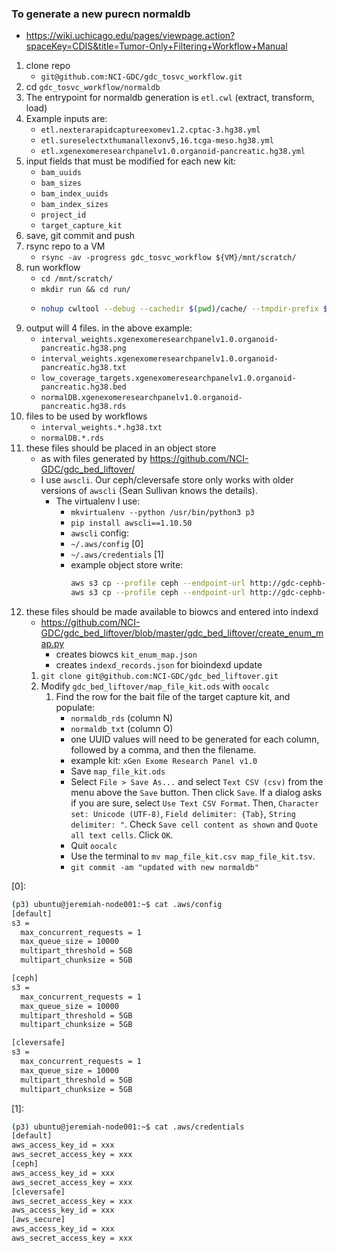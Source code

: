 ### To generate a new purecn normaldb
* https://wiki.uchicago.edu/pages/viewpage.action?spaceKey=CDIS&title=Tumor-Only+Filtering+Workflow+Manual
1. clone repo
   * `git@github.com:NCI-GDC/gdc_tosvc_workflow.git`
1. cd `gdc_tosvc_workflow/normaldb`
1. The entrypoint for normaldb generation is `etl.cwl` (extract, transform, load)
1. Example inputs are:
   * `etl.nexterarapidcaptureexomev1.2.cptac-3.hg38.yml`
   * `etl.sureselectxthumanallexonv5,16.tcga-meso.hg38.yml`
   * `etl.xgenexomeresearchpanelv1.0.organoid-pancreatic.hg38.yml`
1. input fields that must be modified for each new kit:
   * `bam_uuids`
   * `bam_sizes`
   * `bam_index_uuids`
   * `bam_index_sizes`
   * `project_id`
   * `target_capture_kit`
1. save, git commit and push
1. rsync repo to a VM
   * `rsync -av -progress gdc_tosvc_workflow ${VM}/mnt/scratch/`
1. run workflow
   * `cd /mnt/scratch/`
   * `mkdir run && cd run/`
   * ```bash
     nohup cwltool --debug --cachedir $(pwd)/cache/ --tmpdir-prefix $(pwd)/tmp/ /mnt/scratch/gdc_tosvc_workflow/normaldb/etl.cwl /mnt/scratch/gdc_tosvc_workflow/normaldb/etl.xgenexomeresearchpanelv1.0.organoid-pancreatic.hg38.yml &
     ```
1. output will 4 files. in the above example:
   * `interval_weights.xgenexomeresearchpanelv1.0.organoid-pancreatic.hg38.png`
   * `interval_weights.xgenexomeresearchpanelv1.0.organoid-pancreatic.hg38.txt`
   * `low_coverage_targets.xgenexomeresearchpanelv1.0.organoid-pancreatic.hg38.bed`
   * `normalDB.xgenexomeresearchpanelv1.0.organoid-pancreatic.hg38.rds`
1. files to be used by workflows
   * `interval_weights.*.hg38.txt`
   * `normalDB.*.rds`
1. these files should be placed in an object store
   * as with files generated by https://github.com/NCI-GDC/gdc_bed_liftover/
   * I use `awscli`. Our ceph/cleversafe store only works with older versions of `awscli` (Sean Sullivan knows the details).
     * The virtualenv I use:
       * `mkvirtualenv --python /usr/bin/python3 p3`
       * `pip install awscli==1.10.50`
       * `awscli` config:
       * `~/.aws/config` [0]
       * `~/.aws/credentials` [1]
       * example object store write:
         ```bash
         aws s3 cp --profile ceph --endpoint-url http://gdc-cephb-objstore.osdc.io/ interval_weights.*.hg38.txt s3://capture-kits/auto/
         aws s3 cp --profile ceph --endpoint-url http://gdc-cephb-objstore.osdc.io/ normalDB.*.rds s3://capture-kits/auto/
         ```
1. these files should be made available to biowcs and entered into indexd
   * https://github.com/NCI-GDC/gdc_bed_liftover/blob/master/gdc_bed_liftover/create_enum_map.py
     * creates biowcs `kit_enum_map.json`
     * creates `indexd_records.json` for bioindexd update
   1. `git clone git@github.com:NCI-GDC/gdc_bed_liftover.git`
   1. Modify `gdc_bed_liftover/map_file_kit.ods` with `oocalc`
      1. Find the row for the bait file of the target capture kit, and populate:
         * `normaldb_rds` (column N)
         * `normaldb_txt` (column O)
         * one UUID values will need to be generated for each column, followed by a comma, and then the filename.
         * example kit: `xGen Exome Research Panel v1.0`
         * Save `map_file_kit.ods`
         * Select `File > Save As...` and select `Text CSV (csv)` from the menu above the `Save` button. Then click `Save`. If a dialog asks if you are sure, select `Use Text CSV Format`. Then, `Character set: Unicode (UTF-8)`, `Field delimiter: {Tab}`, `String delimiter: "`. Check `Save cell content as shown` and `Quote all text cells`. Click `OK`.
         * Quit `oocalc`
         * Use the terminal to `mv map_file_kit.csv map_file_kit.tsv`.
         * `git commit -am "updated with new normaldb"`



[0]:
```bash
(p3) ubuntu@jeremiah-node001:~$ cat .aws/config 
[default]
s3 =
  max_concurrent_requests = 1
  max_queue_size = 10000
  multipart_threshold = 5GB
  multipart_chunksize = 5GB

[ceph]
s3 =
  max_concurrent_requests = 1
  max_queue_size = 10000
  multipart_threshold = 5GB
  multipart_chunksize = 5GB

[cleversafe]
s3 =
  max_concurrent_requests = 1
  max_queue_size = 10000
  multipart_threshold = 5GB
  multipart_chunksize = 5GB
```
[1]:
```bash
(p3) ubuntu@jeremiah-node001:~$ cat .aws/credentials
[default]
aws_access_key_id = xxx
aws_secret_access_key = xxx
[ceph]
aws_access_key_id = xxx
aws_secret_access_key = xxx
[cleversafe]
aws_secret_access_key = xxx
aws_access_key_id = xxx
[aws_secure]
aws_access_key_id = xxx
aws_secret_access_key = xxx
```
